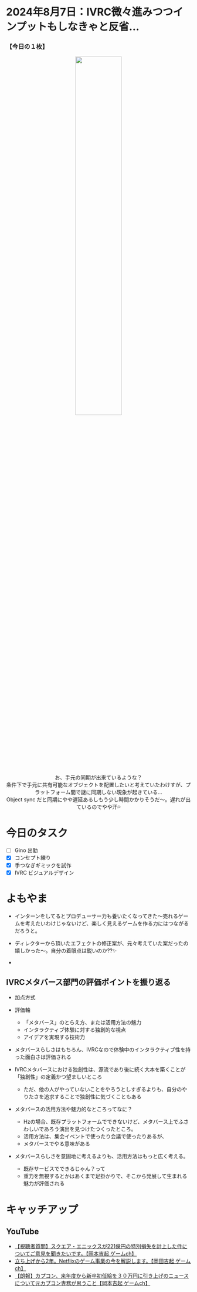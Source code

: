 # 2024年8月7日：IVRC微々進みつつインプットもしなきゃと反省…
### 【今日の１枚】<br>
<p align="center">
  <img src="https://github.com/user-attachments/assets/c6a4adea-5faa-47d9-a6ff-2bd6c8a2a722" width = 50%><br>
  お、手元の同期が出来ているような？<br>
  条件下で手元に共有可能なオブジェクトを配置したいと考えていたわけすが、プラットフォーム間で謎に同期しない現象が起きている…<br>
  Object sync だと同期にやや遅延あるしもう少し時間かかりそうだ～。遅れが出ているのでやや汗💦<br>
</p>

# 今日のタスク
- [ ] Gino 出勤
- [x] コンセプト練り
- [x] 手つなぎギミックを試作
- [x] IVRC ビジュアルデザイン

# よもやま

- インターンをしてるとプロデューサー力も養いたくなってきた～売れるゲームを考えたいわけじゃないけど、楽しく見えるゲームを作る力にはつながるだろうと。

- ディレクターから頂いたエフェクトの修正案が、元々考えていた案だったの嬉しかった～。自分の着眼点は鋭いのか⁇✨

- 
## IVRCメタバース部門の評価ポイントを振り返る
- 加点方式
- 評価軸
    - 「メタバース」のとらえ方、または活用方法の魅力
    - インタラクティブ体験に対する独創的な視点
    - アイデアを実現する技術力
- メタバースらしさはもちろん、IVRCなので体験中のインタラクティブ性を持った面白さは評価される
- IVRCメタバースにおける独創性は、源流であり後に続く大本を築くことが「独創性」の定義かつ望ましいところ
    - ただ、他の人がやっていないことをやろうとしすぎるよりも、自分のやりたさを追求することで独創性に気づくこともある
- メタバースの活用方法や魅力的なところってなに？
    - Hzの場合、既存プラットフォームでできないけど、メタバース上でふさわしいであろう演出を見つけたつくったところ。
    - 活用方法は、集会イベントで使ったり会議で使ったりあるが、
    - メタバースでやる意味がある

- メタバースらしさを意固地に考えるよりも、活用方法はもっと広く考える。
    - 既存サービスでできるじゃん？って
    - 重力を無視するとかはあくまで足掛かりで、そこから発展して生まれる魅力が評価される


# キャッチアップ
## YouTube
- [【視聴者質問】スクエア・エニックスが221億円の特別損失を計上した件についてご意見を聞きたいです。【岡本吉起 ゲームch】](https://youtu.be/Bw8PvgGBz1E?si=BJi13MjwvDX0d5_5)
- [立ち上げから2年。Netflixのゲーム事業の今を解説します。【岡田吉起 ゲームch】](https://www.youtube.com/watch?v=YRAXpa3CgYo&t=531s)
- [【朗報】カプコン、来年度から新卒初任給を３０万円に引き上げのニュースについて元カプコン専務が思うこと【岡本吉起 ゲームch】](https://www.youtube.com/watch?v=06Jd-R7qtLM)




